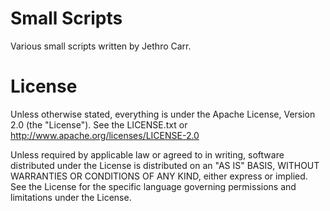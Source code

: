 # Small Scripts

Various small scripts written by Jethro Carr.


# License

Unless otherwise stated, everything is under the Apache License, Version 2.0 (the "License"). See the LICENSE.txt or http://www.apache.org/licenses/LICENSE-2.0

Unless required by applicable law or agreed to in writing, software
distributed under the License is distributed on an "AS IS" BASIS,
WITHOUT WARRANTIES OR CONDITIONS OF ANY KIND, either express or implied.
See the License for the specific language governing permissions and
limitations under the License.

